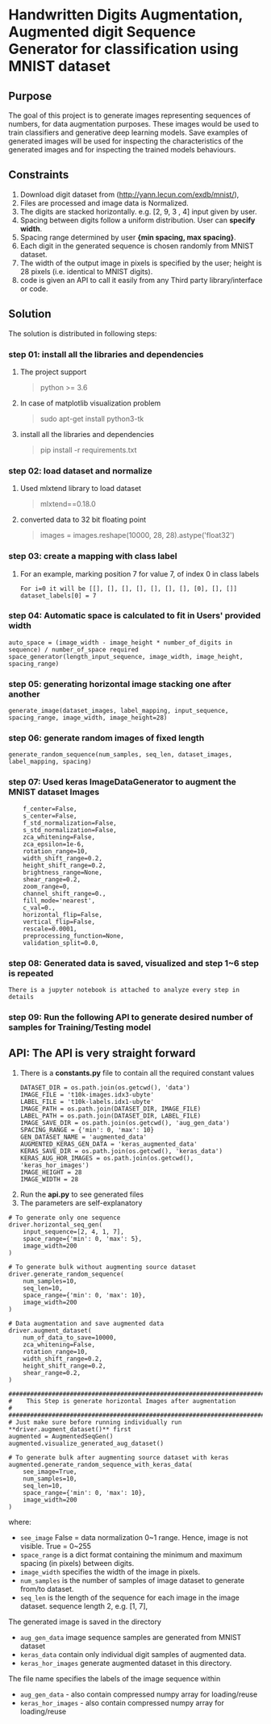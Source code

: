 # Handwritten Digits Augmentation, Augmented digit Sequence Generator for classification using MNIST dataset

## Purpose

The goal of this project is to generate images representing sequences of numbers, for data augmentation purposes.
These images would be used to train classifiers and generative deep learning models.  Save examples of generated images 
will be used for inspecting the characteristics of the generated images and for inspecting the trained models behaviours.

## Constraints
1. Download digit dataset from (http://yann.lecun.com/exdb/mnist/),
2. Files are processed and image data is Normalized. 
3. The digits are stacked horizontally. e.g. [2, 9, 3 , 4] input given by user.
4. Spacing between digits follow a uniform distribution. User can **specify width**. 
5. Spacing range determined by user **{min spacing, max spacing}**. 
6. Each digit in the generated sequence is chosen randomly from MNIST dataset.
7. The width of the output image in pixels is specified by the user; height is 28 pixels (i.e. identical to MNIST digits). 
8. code is given an API to call it easily from any Third party library/interface or code.

## Solution
The solution is distributed in following steps:
### step 01: install all the libraries and dependencies
1. The project support
    > python >= 3.6
2. In case of matplotlib visualization problem    
    > sudo apt-get install python3-tk 
3. install all the libraries and dependencies
    > pip install -r requirements.txt 
### step 02: load dataset and normalize
1. Used mlxtend library to load dataset
    > mlxtend==0.18.0
2. converted data to 32 bit floating point
    > images = images.reshape(10000, 28, 28).astype('float32')
### step 03: create a mapping with class label 
1. For an example, marking position 7 for value 7, of index 0 in class labels     
    ```
    For i=0 it will be [[], [], [], [], [], [], [], [0], [], []]
    dataset_labels[0] = 7 
    ```
### step 04: Automatic space is calculated to fit in Users' provided width

    auto_space = (image_width - image_height * number_of_digits in sequence) / number_of_space required 
    space_generator(length_input_sequence, image_width, image_height, spacing_range)

### step 05: generating horizontal image stacking one after another
    
    generate_image(dataset_images, label_mapping, input_sequence, spacing_range, image_width, image_height=28)
    
### step 06: generate random images of fixed length
    generate_random_sequence(num_samples, seq_len, dataset_images, label_mapping, spacing)

### step 07: Used keras ImageDataGenerator to augment the MNIST dataset Images
        
        f_center=False,
        s_center=False,
        f_std_normalization=False,
        s_std_normalization=False,
        zca_whitening=False,
        zca_epsilon=1e-6,
        rotation_range=10,
        width_shift_range=0.2,
        height_shift_range=0.2,
        brightness_range=None,
        shear_range=0.2,
        zoom_range=0,
        channel_shift_range=0.,
        fill_mode='nearest',
        c_val=0.,
        horizontal_flip=False,
        vertical_flip=False,
        rescale=0.0001,
        preprocessing_function=None,
        validation_split=0.0,

### step 08: Generated data is saved, visualized and step 1~6 step is repeated
    There is a jupyter notebook is attached to analyze every step in details

### step 09: Run the following API to generate desired number of samples for Training/Testing model

## API: The API is very straight forward
1. There is a **constants.py** file to contain all the required constant values
    ```
    DATASET_DIR = os.path.join(os.getcwd(), 'data')
    IMAGE_FILE = 't10k-images.idx3-ubyte'
    LABEL_FILE = 't10k-labels.idx1-ubyte'
    IMAGE_PATH = os.path.join(DATASET_DIR, IMAGE_FILE)
    LABEL_PATH = os.path.join(DATASET_DIR, LABEL_FILE)
    IMAGE_SAVE_DIR = os.path.join(os.getcwd(), 'aug_gen_data')
    SPACING_RANGE = {'min': 0, 'max': 10}
    GEN_DATASET_NAME = 'augmented_data'
    AUGMENTED_KERAS_GEN_DATA = 'keras_augmented_data'
    KERAS_SAVE_DIR = os.path.join(os.getcwd(), 'keras_data')
    KERAS_AUG_HOR_IMAGES = os.path.join(os.getcwd(), 'keras_hor_images')
    IMAGE_HEIGHT = 28
    IMAGE_WIDTH = 28
    ```
2. Run the **api.py** to see generated files 
3. The parameters are self-explanatory
```
# To generate only one sequence
driver.horizontal_seq_gen(
    input_sequence=[2, 4, 1, 7],
    space_range={'min': 0, 'max': 5},
    image_width=200
)
```
```
# To generate bulk without augmenting source dataset
driver.generate_random_sequence(
    num_samples=10,
    seq_len=10,
    space_range={'min': 0, 'max': 10},
    image_width=200
)
```
```
# Data augmentation and save augmented data
driver.augment_dataset(
    num_of_data_to_save=10000,
    zca_whitening=False,
    rotation_range=10,
    width_shift_range=0.2,
    height_shift_range=0.2,
    shear_range=0.2,
)
```

```
########################################################################
#    This Step is generate horizontal Images after augmentation        #
########################################################################
# Just make sure before running individually run **driver.augment_dataset()** first
augmented = AugmentedSeqGen()
augmented.visualize_generated_aug_dataset()
```

```
# To generate bulk after augmenting source dataset with keras
augmented.generate_random_sequence_with_keras_data(
    see_image=True,
    num_samples=10,
    seq_len=10,
    space_range={'min': 0, 'max': 10},
    image_width=200
)
```

where:
 
- `see_image` False = data normalization 0~1 range. Hence, image is not visible. True = 0~255  
- `space_range` is a dict format containing the minimum and maximum spacing (in pixels) between digits. 
- `image_width` specifies the width of the image in pixels.
- `num_samples` is the number of samples of image dataset to generate from/to dataset.
- `seq_len` is the length of the sequence for each image in the image dataset. sequence length 2, e.g. [1, 7], 

The generated image is saved in the directory 
- `aug_gen_data` image sequence samples are generated from MNIST dataset  
- `keras_data` contain only individual digit samples of augmented data. 
- `keras_hor_images` generate augmented dataset in this directory. 
  
The file name specifies the labels of the image sequence within 
- `aug_gen_data` - also contain compressed numpy array for loading/reuse 
- `keras_hor_images` - also contain compressed numpy array for loading/reuse 



